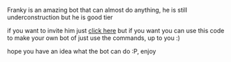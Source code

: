 Franky is an amazing bot that can almost do anything, he is still underconstruction but he is good tier

if you want to invite him just [click here](https://discord.com/api/oauth2/authorize?client_id=992309600361660466&permissions=1636319099999&scope=applications.commands%20bot) but if you want you can use this code to make your own bot of just use the commands, up to you :)

hope you have an idea what the bot can do :P, enjoy
